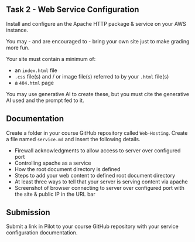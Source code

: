 ## Task 2 - Web Service Configuration

Install and configure an the Apache HTTP package & service on your AWS instance.

You may - and are encouraged to - bring your own site just to make grading more fun. 

Your site must contain a minimum of:
- an `index.html` file
- `.css` file(s) and / or image file(s) referred to by your `.html` file(s)
- a `404.html` page

You may use generative AI to create these, but you must cite the generative AI used and the prompt fed to it.

## Documentation

Create a folder in your course GitHub repository called `Web-Hosting`.  Create a file named `service.md` and insert the following details.

- Firewall acknowledgments to allow access to server over configured port
- Controlling apache as a service
- How the root document directory is defined
- Steps to add your web content to defined root document directory
- At least three ways to tell that your server is serving content via apache
- Screenshot of browser connecting to server over configured port with the site & public IP in the URL bar

## Submission

Submit a link in Pilot to your course GitHub repository with your service configuration documentation.